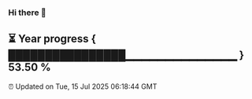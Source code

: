 ### Hi there 👋
⏳ Year progress { ████████████████▁▁▁▁▁▁▁▁▁▁▁▁▁▁ } 53.50 %
---
⏰ Updated on Tue, 15 Jul 2025 06:18:44 GMT

